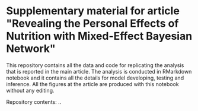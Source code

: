 # Supplementary material for article "Revealing the Personal Effects of Nutrition with Mixed-Effect Bayesian Network"

This repository contains all the data and code for replicating the analysis that is reported in the main article. The analysis is conducted in RMarkdown notebook and it contains all the details for model developing, testing and inference. All the figures at the article are produced with this notebook without any editing.

Repository contents:
..
